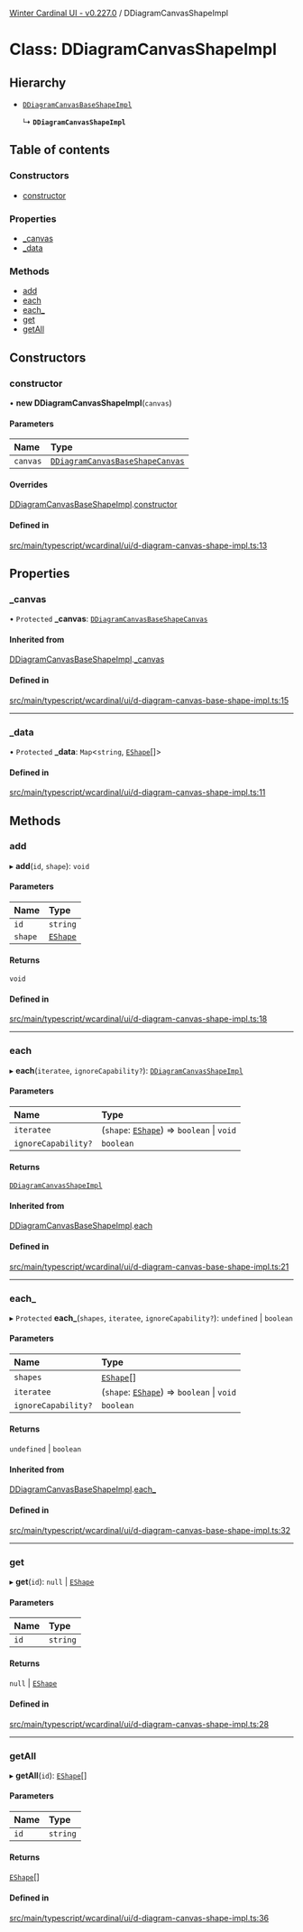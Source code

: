[Winter Cardinal UI - v0.227.0](../index.md) / DDiagramCanvasShapeImpl

# Class: DDiagramCanvasShapeImpl

## Hierarchy

- [`DDiagramCanvasBaseShapeImpl`](DDiagramCanvasBaseShapeImpl.md)

  ↳ **`DDiagramCanvasShapeImpl`**

## Table of contents

### Constructors

- [constructor](DDiagramCanvasShapeImpl.md#constructor)

### Properties

- [\_canvas](DDiagramCanvasShapeImpl.md#_canvas)
- [\_data](DDiagramCanvasShapeImpl.md#_data)

### Methods

- [add](DDiagramCanvasShapeImpl.md#add)
- [each](DDiagramCanvasShapeImpl.md#each)
- [each\_](DDiagramCanvasShapeImpl.md#each_)
- [get](DDiagramCanvasShapeImpl.md#get)
- [getAll](DDiagramCanvasShapeImpl.md#getall)

## Constructors

### constructor

• **new DDiagramCanvasShapeImpl**(`canvas`)

#### Parameters

| Name | Type |
| :------ | :------ |
| `canvas` | [`DDiagramCanvasBaseShapeCanvas`](../interfaces/DDiagramCanvasBaseShapeCanvas.md) |

#### Overrides

[DDiagramCanvasBaseShapeImpl](DDiagramCanvasBaseShapeImpl.md).[constructor](DDiagramCanvasBaseShapeImpl.md#constructor)

#### Defined in

[src/main/typescript/wcardinal/ui/d-diagram-canvas-shape-impl.ts:13](https://github.com/winter-cardinal/winter-cardinal-ui/blob/v0.227.0/src/main/typescript/wcardinal/ui/d-diagram-canvas-shape-impl.ts#L13)

## Properties

### \_canvas

• `Protected` **\_canvas**: [`DDiagramCanvasBaseShapeCanvas`](../interfaces/DDiagramCanvasBaseShapeCanvas.md)

#### Inherited from

[DDiagramCanvasBaseShapeImpl](DDiagramCanvasBaseShapeImpl.md).[_canvas](DDiagramCanvasBaseShapeImpl.md#_canvas)

#### Defined in

[src/main/typescript/wcardinal/ui/d-diagram-canvas-base-shape-impl.ts:15](https://github.com/winter-cardinal/winter-cardinal-ui/blob/v0.227.0/src/main/typescript/wcardinal/ui/d-diagram-canvas-base-shape-impl.ts#L15)

___

### \_data

• `Protected` **\_data**: `Map`<`string`, [`EShape`](../interfaces/EShape.md)[]\>

#### Defined in

[src/main/typescript/wcardinal/ui/d-diagram-canvas-shape-impl.ts:11](https://github.com/winter-cardinal/winter-cardinal-ui/blob/v0.227.0/src/main/typescript/wcardinal/ui/d-diagram-canvas-shape-impl.ts#L11)

## Methods

### add

▸ **add**(`id`, `shape`): `void`

#### Parameters

| Name | Type |
| :------ | :------ |
| `id` | `string` |
| `shape` | [`EShape`](../interfaces/EShape.md) |

#### Returns

`void`

#### Defined in

[src/main/typescript/wcardinal/ui/d-diagram-canvas-shape-impl.ts:18](https://github.com/winter-cardinal/winter-cardinal-ui/blob/v0.227.0/src/main/typescript/wcardinal/ui/d-diagram-canvas-shape-impl.ts#L18)

___

### each

▸ **each**(`iteratee`, `ignoreCapability?`): [`DDiagramCanvasShapeImpl`](DDiagramCanvasShapeImpl.md)

#### Parameters

| Name | Type |
| :------ | :------ |
| `iteratee` | (`shape`: [`EShape`](../interfaces/EShape.md)) => `boolean` \| `void` |
| `ignoreCapability?` | `boolean` |

#### Returns

[`DDiagramCanvasShapeImpl`](DDiagramCanvasShapeImpl.md)

#### Inherited from

[DDiagramCanvasBaseShapeImpl](DDiagramCanvasBaseShapeImpl.md).[each](DDiagramCanvasBaseShapeImpl.md#each)

#### Defined in

[src/main/typescript/wcardinal/ui/d-diagram-canvas-base-shape-impl.ts:21](https://github.com/winter-cardinal/winter-cardinal-ui/blob/v0.227.0/src/main/typescript/wcardinal/ui/d-diagram-canvas-base-shape-impl.ts#L21)

___

### each\_

▸ `Protected` **each_**(`shapes`, `iteratee`, `ignoreCapability?`): `undefined` \| `boolean`

#### Parameters

| Name | Type |
| :------ | :------ |
| `shapes` | [`EShape`](../interfaces/EShape.md)[] |
| `iteratee` | (`shape`: [`EShape`](../interfaces/EShape.md)) => `boolean` \| `void` |
| `ignoreCapability?` | `boolean` |

#### Returns

`undefined` \| `boolean`

#### Inherited from

[DDiagramCanvasBaseShapeImpl](DDiagramCanvasBaseShapeImpl.md).[each_](DDiagramCanvasBaseShapeImpl.md#each_)

#### Defined in

[src/main/typescript/wcardinal/ui/d-diagram-canvas-base-shape-impl.ts:32](https://github.com/winter-cardinal/winter-cardinal-ui/blob/v0.227.0/src/main/typescript/wcardinal/ui/d-diagram-canvas-base-shape-impl.ts#L32)

___

### get

▸ **get**(`id`): ``null`` \| [`EShape`](../interfaces/EShape.md)

#### Parameters

| Name | Type |
| :------ | :------ |
| `id` | `string` |

#### Returns

``null`` \| [`EShape`](../interfaces/EShape.md)

#### Defined in

[src/main/typescript/wcardinal/ui/d-diagram-canvas-shape-impl.ts:28](https://github.com/winter-cardinal/winter-cardinal-ui/blob/v0.227.0/src/main/typescript/wcardinal/ui/d-diagram-canvas-shape-impl.ts#L28)

___

### getAll

▸ **getAll**(`id`): [`EShape`](../interfaces/EShape.md)[]

#### Parameters

| Name | Type |
| :------ | :------ |
| `id` | `string` |

#### Returns

[`EShape`](../interfaces/EShape.md)[]

#### Defined in

[src/main/typescript/wcardinal/ui/d-diagram-canvas-shape-impl.ts:36](https://github.com/winter-cardinal/winter-cardinal-ui/blob/v0.227.0/src/main/typescript/wcardinal/ui/d-diagram-canvas-shape-impl.ts#L36)
